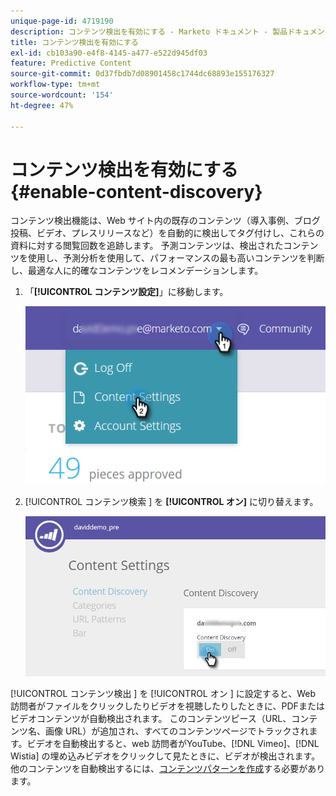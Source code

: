 ```yaml
---
unique-page-id: 4719190
description: コンテンツ検出を有効にする - Marketo ドキュメント - 製品ドキュメント
title: コンテンツ検出を有効にする
exl-id: cb103a90-e4f8-4145-a477-e522d945df03
feature: Predictive Content
source-git-commit: 0d37fbdb7d08901458c1744dc68893e155176327
workflow-type: tm+mt
source-wordcount: '154'
ht-degree: 47%

---
```


# コンテンツ検出を有効にする {#enable-content-discovery}

コンテンツ検出機能は、Web サイト内の既存のコンテンツ（導入事例、ブログ投稿、ビデオ、プレスリリースなど）を自動的に検出してタグ付けし、これらの資料に対する閲覧回数を追跡します。  予測コンテンツは、検出されたコンテンツを使用し、予測分析を使用して、パフォーマンスの最も高いコンテンツを判断し、最適な人に的確なコンテンツをレコメンデーションします。

1. 「**[!UICONTROL コンテンツ設定]**」に移動します。

   ![](assets/settings-dropdown-hand.png)

1. [!UICONTROL  コンテンツ検索 ] を **[!UICONTROL オン]** に切り替えます。

   ![](assets/content-discovery-on-hand.png)

[!UICONTROL  コンテンツ検出 ] を [!UICONTROL  オン ] に設定すると、Web 訪問者がファイルをクリックしたりビデオを視聴したりしたときに、PDFまたはビデオコンテンツが自動検出されます。 このコンテンツピース（URL、コンテンツ名、画像 URL）が追加され、すべてのコンテンツページでトラックされます。ビデオを自動検出すると、web 訪問者がYouTube、[!DNL Vimeo]、[!DNL Wistia] の埋め込みビデオをクリックして見たときに、ビデオが検出されます。 他のコンテンツを自動検出するには、[コンテンツパターンを作成](/help/marketo/product-docs/predictive-content/getting-started/create-content-patterns.md)する必要があります。
